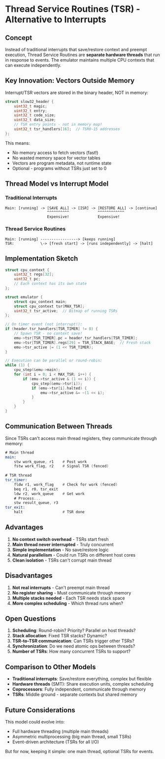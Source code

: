 # Thread Service Routines (TSR) - Alternative to Interrupts

## Concept

Instead of traditional interrupts that save/restore context and preempt execution, Thread Service Routines are **separate hardware threads** that run in response to events. The emulator maintains multiple CPU contexts that can execute independently.

## Key Innovation: Vectors Outside Memory

Interrupt/TSR vectors are stored in the binary header, NOT in memory:

```c
struct slow32_header {
    uint32_t magic;
    uint32_t entry;
    uint32_t code_size;
    uint32_t data_size;
    // TSR entry points - not in memory map!
    uint32_t tsr_handlers[16];  // TSR0-15 addresses
};
```

This means:
- No memory access to fetch vectors (fast!)
- No wasted memory space for vector tables
- Vectors are program metadata, not runtime state
- Optional - programs without TSRs just set to 0

## Thread Model vs Interrupt Model

### Traditional Interrupts
```
Main: [running] -> [SAVE ALL] -> [ISR] -> [RESTORE ALL] -> [continue]
                   ^^^^^^^^^^             ^^^^^^^^^^^^
                   Expensive!             Expensive!
```

### Thread Service Routines
```
Main: [running] -----------------> [keeps running]
TSR:            \-> [fresh start] -> [runs independently] -> [halt]
```

## Implementation Sketch

```c
struct cpu_context {
    uint32_t regs[32];
    uint32_t pc;
    // Each context has its own state
};

struct emulator {
    struct cpu_context main;
    struct cpu_context tsr[MAX_TSR];
    uint32_t tsr_active;  // Bitmap of running TSRs
};

// On timer event (not interrupt!):
if (header.tsr_handlers[TSR_TIMER] != 0) {
    // Spawn TSR - no context save!
    emu->tsr[TSR_TIMER].pc = header.tsr_handlers[TSR_TIMER];
    emu->tsr[TSR_TIMER].regs[29] = TSR_STACK_BASE;  // Fresh stack
    emu->tsr_active |= (1 << TSR_TIMER);
}

// Execution can be parallel or round-robin:
while (1) {
    cpu_step(&emu->main);
    for (int i = 0; i < MAX_TSR; i++) {
        if (emu->tsr_active & (1 << i)) {
            cpu_step(&emu->tsr[i]);
            if (emu->tsr[i].halted) {
                emu->tsr_active &= ~(1 << i);
            }
        }
    }
}
```

## Communication Between Threads

Since TSRs can't access main thread registers, they communicate through memory:

```asm
# Main thread
main:
    stw work_queue, r1    # Post work
    fstw work_flag, r2    # Signal TSR (fenced)
    
# TSR thread  
tsr_timer:
    fldw r1, work_flag    # Check for work (fenced)
    beq r1, r0, tsr_exit
    ldw r2, work_queue    # Get work
    # Process...
    stw result_queue, r3
tsr_exit:
    halt                  # TSR done
```

## Advantages

1. **No context switch overhead** - TSRs start fresh
2. **Main thread never interrupted** - Truly concurrent
3. **Simple implementation** - No save/restore logic
4. **Natural parallelism** - Could run TSRs on different host cores
5. **Clean isolation** - TSRs can't corrupt main thread

## Disadvantages

1. **Not real interrupts** - Can't preempt main thread
2. **No register sharing** - Must communicate through memory
3. **Multiple stacks needed** - Each TSR needs stack space
4. **More complex scheduling** - Which thread runs when?

## Open Questions

1. **Scheduling**: Round-robin? Priority? Parallel on host threads?
2. **Stack allocation**: Fixed TSR stacks? Dynamic?
3. **TSR-to-TSR communication**: Can TSRs trigger other TSRs?
4. **Synchronization**: Do we need atomic ops between threads?
5. **Number of TSRs**: How many concurrent TSRs to support?

## Comparison to Other Models

- **Traditional interrupts**: Save/restore everything, complex but flexible
- **Hardware threads** (SMT): Share execution units, complex scheduling
- **Coprocessors**: Fully independent, communicate through memory
- **TSRs**: Middle ground - separate contexts but shared memory

## Future Considerations

This model could evolve into:
- Full hardware threading (multiple main threads)
- Asymmetric multiprocessing (big main thread, small TSRs)
- Event-driven architecture (TSRs for all I/O)

But for now, keeping it simple: one main thread, optional TSRs for events.